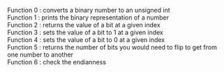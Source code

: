 Function 0 : converts a binary number to an unsigned int  
Function 1 : prints the binary representation of a number  
Function 2 : returns the value of a bit at a given index  
Function 3 : sets the value of a bit to 1 at a given index  
Function 4 : sets the value of a bit to 0 at a given index  
Function 5 : returns the number of bits you would need to flip to get from one number to another  
Function 6 : check the endianness  